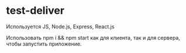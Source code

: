 # test-deliver

Используется JS, Node.js, Express, React.js

Использовать npm i && npm start как для клиента, так и для сервера, чтобы запустить приложение.

